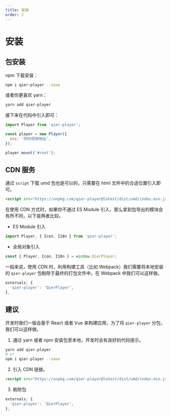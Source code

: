 ```yaml
---
title: 安装
order: 2
---
```


# 安装

## 包安装

npm 下载安装：

```bash
npm i qier-player --save
```

或者你更喜欢 yarn：

```bash
yarn add qier-player
```

接下来在代码中引入即可：

```js
import Player from 'qier-player';

const player = new Player({
  src: '你的视频地址',
});

player.mount('#root');
```

## CDN 服务

通过 `script` 下载 umd 包也是可以的，只需要在 html 文件中的合适位置引入即可。

```html
<script src="https://unpkg.com/qier-player@latest/dist/umd/index.min.js"></script>
```

在使用 CDN 方式时，如果你不通过 ES Module 引入，那么拿到包导出的模块会有所不同，以下是两者比较。

- ES Module 引入

```js
import Player, { Icon, I18n } from 'qier-player';
```

- 全局对象引入

```js
const { Player, Icon, I18n } = window.QierPlayer;
```

一般来说，使用 CDN 时，利用构建工具（比如 Webpack）我们需要将本地安装的 `qier-player` 包剔除于最终的打包文件中。在 Webpack 中我们可以这样做。

```js
externals: {
  'qier-player': 'QierPlayer',
},
```

## 建议

开发时我们一版会基于 React 或者 Vue 来构建应用，为了将 `qier-player` 分包，我们可以这样做。

1. 通过 yarn 或者 npm 安装包至本地，开发时会有良好的代码提示。

```bash
yarn add qier-player
# or
npm i qier-player --save
```

2. 引入 CDN 链接。

```html
<script src="https://unpkg.com/qier-player@latest/dist/umd/index.min.js"></script>
```

3. 剔除包

```js
externals: {
  'qier-player': 'QierPlayer',
},
```
